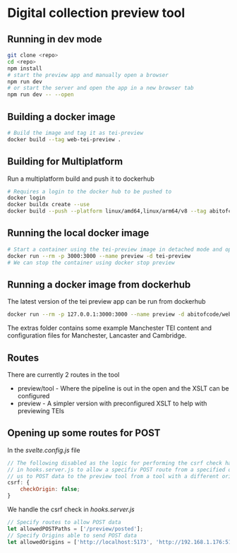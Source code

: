 # Digital collection preview tool

## Running in dev mode

```bash
git clone <repo>
cd <repo>
npm install
# start the preview app and manually open a browser
npm run dev
# or start the server and open the app in a new browser tab
npm run dev -- --open
```

## Building a docker image

```bash
# Build the image and tag it as tei-preview
docker build --tag web-tei-preview .
```

## Building for Multiplatform

Run a multiplatform build and push it to dockerhub

```bash
# Requires a login to the docker hub to be pushed to
docker login
docker buildx create --use
docker build --push --platform linux/amd64,linux/arm64/v8 --tag abitofcode/web-tei-preview:1 .
```

## Running the local docker image

```bash
# Start a container using the tei-preview image in detached mode and open up port 3000 on the container to the host. By setting a name `preview`
docker run --rm -p 3000:3000 --name preview -d tei-preview
# We can stop the container using docker stop preview
```

## Running a docker image from dockerhub

The latest version of the tei preview app can be run from dockerhub

```bash
docker run --rm -p 127.0.0.1:3000:3000 --name preview -d abitofcode/web-tei-preview:1
```

The extras folder contains some example Manchester TEI content and configuration files for Manchester, Lancaster and Cambridge.

## Routes

There are currently 2 routes in the tool

- preview/tool - Where the pipeline is out in the open and the XSLT can be configured
- preview - A simpler version with preconfigured XSLT to help with previewing TEIs

## Opening up some routes for POST

In the _svelte.config.js_ file

```javascript
// The following disabled as the logic for performing the csrf check has been implemented
// in hooks.server.js to allow a specifiv POST route from a specified origin. This allows
// us to POST data to the preview tool from a tool with a different origin.
csrf: {
	checkOrigin: false;
}
```

We handle the csrf check in _hooks.server.js_

```javascript
// Specify routes to allow POST data
let allowedPOSTPaths = ['/preview/posted'];
// Specify Origins able to send POST data
let allowedOrigins = ['http://localhost:5173', 'http://192.168.1.176:5173'];
```
